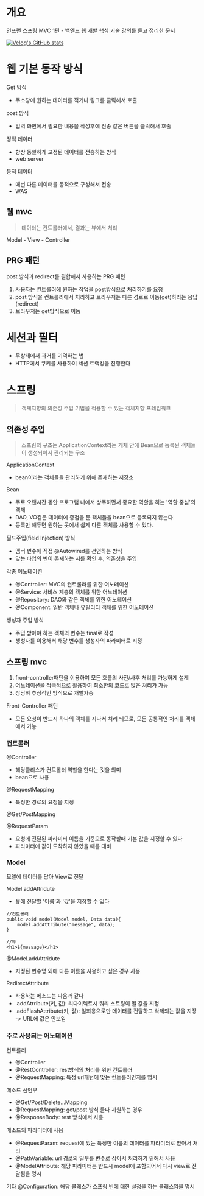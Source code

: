 # 개요

인프런 스프링 MVC 1편 - 백엔드 웹 개발 핵심 기술 강의를 듣고 정리한 문서  

[![Velog's GitHub stats](https://velog-readme-stats.vercel.app/api?name=2jooin1207&slug=스프링-mvc-프로젝트)](https://velog.io/@2jooin1207/%EC%8A%A4%ED%94%84%EB%A7%81-mvc-%ED%94%84%EB%A1%9C%EC%A0%9D%ED%8A%B8)

# 웹 기본 동작 방식

Get 방식
- 주소창에 원하는 데이터를 적거나 링크를 클릭해서 호출

post 방식
- 입력 화면에서 필요한 내용을 작성후에 전송 같은 버튼을 클릭해서 호출 

정적 데이터
- 항상 동일하게 고정된 데이터를 전송하는 방식
- web server 

동적 데이터
- 매번 다른 데이터를 동적으로 구성해서 전송
- WAS

## 웹 mvc

>데이터는 컨트롤러에서, 결과는 뷰에서 처리

Model - View - Controller

## PRG 패턴

post 방식과 redirect를 결합해서 사용하는 PRG 패턴

1. 사용자는 컨트롤러에 원하는 작업을 post방식으로 처리하기를 요청
2. post 방식을 컨트롤러에서 처리하고 브라우저는 다른 경로로 이동(get)하라는 응답(redirect)
3. 브라우저는 get방식으로 이동

# 세션과 필터

- 무상태에서 과거를 기억하는 법
- HTTP에서 쿠키를 사용하여 세션 트랙킹을 진행한다

# 스프링

>객체지향의 의존성 주입 기법을 적용할 수 있는 객체지향 프레임워크

## 의존성 주입

>스프링의 구조는 ApplicationContext라는 개체 안에 Bean으로 등록된 객체들이 생성되어서 관리되는 구조

ApplicationContext
- bean이라는 객체들을 관리하기 위해 존재하는 저장소

Bean
- 주로 오랜시간 동안 프로그램 내에서 상주하면서 중요한 역할을 하는 '역할 중심'의  객체
- DAO, VO같은 데이터에 중점을 둔 객체들을 bean으로 등록되지 않는다
- 등록만 해두면 원하는 곳에서 쉽게 다른 객체를 사용할 수 있다.

필드주입(field Injection) 방식
- 맴버 변수에 직접 @Autowired를 선언하는 방식
- 맞는 타입의 빈이 존재하는 지를 확인 후, 의존성을 주입

각종 어노테이션

- @Controller: MVC의 컨트롤러를 위한 어노테이션
- @Service: 서비스 계층의 객체를 위한 어노테이션
- @Repository: DAO와 같은 객체를 위한 어노테이션
- @Component: 일반 객체나 유틸리티 객체를 위한 어노테이션

생성자 주입 방식
- 주입 받아야 하는 객체의 변수는 final로 작성
- 생성자를 이용해서 해당 변수를 생성자의 파라미터로 지정

## 스프링 mvc

1. front-controller패턴을 이용하여 모든 흐름의 사전/사후 처리를 가능하게 설계
2. 어노테이션을 적극적으로 활용하여 최소한의 코드로 많은 처리가 가능
3. 상당히 추상적인 방식으로 개발가증

Front-Controller 패턴
- 모든 요청이 반드시 하나의 객체를 지나서 처리 되므로, 모든 공통적인 처리를 객체에서 가능

### 컨트롤러

@Controller
- 해당클리스가 컨트롤러 역할을 한다는 것을 의미
- bean으로 사용

@RequestMapping
- 특정한 경로의 요청을 지정

@Get/PostMapping

@RequestParam
- 요청에 전달된 파라미터 이름을 기준으로 동작할때 기본 값을 지정할 수 있다
- 파라미터에 값이 도착하지 않았을 때를 대비

### Model

모델에 데이터를 답아 View로 전달

Model.addAttridute
- 뷰에 전달할 '이름'과 '값'을 지정할 수 있다

~~~
//컨트롤러
public void model(Model model, Data data){
	model.addAttribute("message", data);
}

//뷰
<h1>${message}</h1>
~~~

@Model.addAttridute
- 지정된 변수명 외에 다른 이름을 사용하고 싶은 경우 사용

RedirectAttribute
- 사용하는 메소드는 다음과 같다
- .addAtrribute(키, 값): 리다이렉트시 쿼리 스트링이 될 값을 지정
- .addFlashAttribute(키, 값): 일회용으로만 데이터를 전달하고 삭제되는 값을 지정
-> URL에 값은 안보임


### 주로 사용되는 어노테이션

컨트롤러
- @Controller
- @RestController: rest방식의 처리를 위한 컨트롤러
- @RequestMapping: 특정 url패턴에 맞는 컨트롤러인지를 명시

메소드 선언부
- @Get/Post/Delete...Mapping
- @RequestMapping: get/post 방식 둘다 지원하는 경우
- @ResponseBody: rest 방식에서 사용

메소드의 파라미터에 사용
- @RequestParam: request에 있는 특정한 이름의 데이터를 파라미터로 받아서 처리
- @PathVariable: url 경로의 일부를 변수로 삼아서 처리하기 위해서 사용
- @ModelAttribute: 해당 파라미터는 반드시 model에 포함되어서 다시 view로 전달됨을 명시

기타
@Configuration: 해당 클래스가 스프링 빈에 대한 설정을 하는 클래스임을 명시


